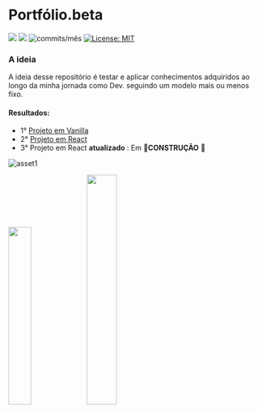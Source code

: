 
# Portfólio.beta
<img src="https://img.shields.io/github/languages/count/Pereira-Araujo/portfolio.beta?style=flat-square"/> <img src="https://img.shields.io/github/last-commit/Pereira-Araujo/portfolio.beta?style=flat-square"/> <img alt="commits/mês" src="https://img.shields.io/github/commit-activity/m/Pereira-Araujo/portfolio.beta?style=flat-square"/> [![License: MIT](https://img.shields.io/badge/License-MIT-yellow.svg)](https://opensource.org/licenses/MIT)

### A ideia
A ideia desse repositório é testar e aplicar conhecimentos adquiridos ao longo da minha jornada como Dev. seguindo um modelo mais ou menos fixo.
#### Resultados:
- 1° [Projeto em Vanilla](https://portfolio-beta.araujocoding.repl.co/) 
- 2° [Projeto em React](https://thirsty-toys.surge.sh/)
- 3° Projeto em React **atualizado** : Em  :construction_worker:**CONSTRUÇÃO** :hammer:




![asset1](https://user-images.githubusercontent.com/60116988/112471449-b0e7a700-8d4a-11eb-9f6f-0cd0ad725774.png)

<img width="30%" src="https://user-images.githubusercontent.com/60116988/112471016-20a96200-8d4a-11eb-9d72-c0fa01275f40.gif"/>      <img width="34.1%" src="https://user-images.githubusercontent.com/60116988/112472188-9e21a200-8d4b-11eb-8ca0-f64991997ead.png"/>
